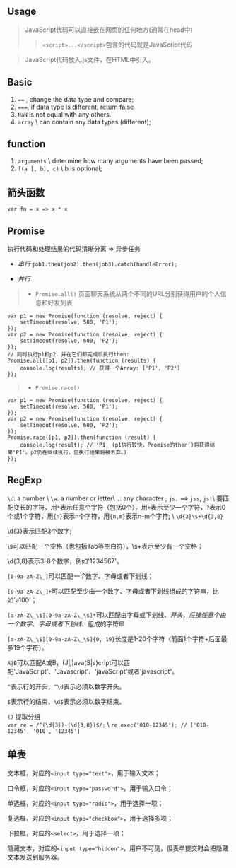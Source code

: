 ## Usage
> JavaScript代码可以直接嵌在网页的任何地方(通常在head中)
> >`<script>...</script>`包含的代码就是JavaScript代码

> JavaScript代码放入.js文件，在HTML中<script src="..."></script>引入。

## Basic
1. `==` , change the data type and compare;
2. `===`, if data type is different, return false
3. `NaN` is not equal with any others.
4. `array` \\ can contain any data types (different);

## function
1. `arguments` \\ determine how many arguments have been passed;
2. `f(a [, b], c)` \\ b is optional;

## 箭头函数
`var fn = x => x * x` 
## Promise
执行代码和处理结果的代码清晰分离 => 异步任务


+ *串行* `job1.then(job2).then(job3).catch(handleError);`

+ *并行* 

> + `Promise.all()`  页面聊天系统从两个不同的URL分别获得用户的个人信息和好友列表


<pre><code class="javascript"><span class="keyword">var</span> p1 = <span class="keyword">new</span> Promise(<span class="function"><span class="keyword">function</span> <span class="params">(resolve, reject)</span> {</span>
    setTimeout(resolve, <span class="number">500</span>, <span class="string">'P1'</span>);
});
<span class="keyword">var</span> p2 = <span class="keyword">new</span> Promise(<span class="function"><span class="keyword">function</span> <span class="params">(resolve, reject)</span> {</span>
    setTimeout(resolve, <span class="number">600</span>, <span class="string">'P2'</span>);
});
<span class="comment">// 同时执行p1和p2，并在它们都完成后执行then:</span>
Promise.all([p1, p2]).then(<span class="function"><span class="keyword">function</span> <span class="params">(results)</span> {</span>
    console.log(results); <span class="comment">// 获得一个Array: ['P1', 'P2']</span>
});
</code></pre>


> + `Promise.race()` 

<pre><code class="javascript"><span class="keyword">var</span> p1 = <span class="keyword">new</span> Promise(<span class="function"><span class="keyword">function</span> <span class="params">(resolve, reject)</span> {</span>
    setTimeout(resolve, <span class="number">500</span>, <span class="string">'P1'</span>);
});
<span class="keyword">var</span> p2 = <span class="keyword">new</span> Promise(<span class="function"><span class="keyword">function</span> <span class="params">(resolve, reject)</span> {</span>
    setTimeout(resolve, <span class="number">600</span>, <span class="string">'P2'</span>);
});
Promise.race([p1, p2]).then(<span class="function"><span class="keyword">function</span> <span class="params">(result)</span> {</span>
    console.log(result); <span class="comment">// 'P1' (p1执行较快，Promise的then()将获得结果'P1'。p2仍在继续执行，但执行结果将被丢弃。) </span>
});
</code></pre>

## RegExp
`\d`: a number \\
`\w`: a number or letter\\
`.`: any character ; `js.`  ==> `jss`, `js!`\\
要匹配变长的字符，用`*`表示任意个字符（包括0个），用`+`表示至少一个字符，`?`表示0个或1个字符，用`{n}`表示n个字符，用`{n,m}`表示n-m个字符; \\
`\d{3}\s+\d{3,8}`

\d{3}表示匹配3个数字;

\s可以匹配一个空格（也包括Tab等空白符），\s+表示至少有一个空格；

\d{3,8}表示3-8个数字，例如'1234567'。


`[0-9a-zA-Z\_]`可以匹配*一个*数字、字母或者下划线；

`[0-9a-zA-Z\_]+`可以匹配至少由一个数字、字母或者下划线组成的字符串，比如'a100'；

`[a-zA-Z\_\$][0-9a-zA-Z\_\$]*`可以匹配由字母或下划线、$开头，后接任意个由一个数字、字母或者下划线、$组成的字符串

`[a-zA-Z\_\$][0-9a-zA-Z\_\$]{0, 19}`长度是1-20个字符（前面1个字符+后面最多19个字符）。

`A|B`可以匹配A或B，(J|j)ava(S|s)cript可以匹配'JavaScript'、'Javascript'、'javaScript'或者'javascript'。

`^`表示行的开头，`^\d`表示必须以数字开头。

`$`表示行的结束，`\d$`表示必须以数字结束。

`()` 提取分组	  
`var re = /^(\d{3})-(\d{3,8})$/;` \\
`re.exec('010-12345'); // ['010-12345', '010', '12345']`

## 单表
文本框，对应的`<input type="text">`，用于输入文本；

口令框，对应的`<input type="password">`，用于输入口令；

单选框，对应的`<input type="radio">`，用于选择一项；

复选框，对应的`<input type="checkbox">`，用于选择多项；

下拉框，对应的`<select>`，用于选择一项；

隐藏文本，对应的`<input type="hidden">`，用户不可见，但表单提交时会把隐藏文本发送到服务器。